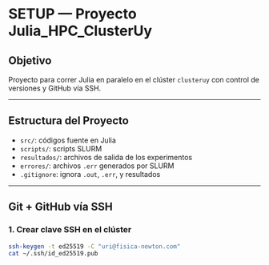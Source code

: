 # SETUP — Proyecto Julia_HPC_ClusterUy

## Objetivo

Proyecto para correr Julia en paralelo en el clúster `clusteruy` con control de versiones y GitHub vía SSH.

---

## Estructura del Proyecto

- `src/`: códigos fuente en Julia
- `scripts/`: scripts SLURM
- `resultados/`: archivos de salida de los experimentos
- `errores/`: archivos `.err` generados por SLURM
- `.gitignore`: ignora `.out`, `.err`, y resultados

---

## Git + GitHub vía SSH

### 1. Crear clave SSH en el clúster

```bash
ssh-keygen -t ed25519 -C "uri@fisica-newton.com"
cat ~/.ssh/id_ed25519.pub
